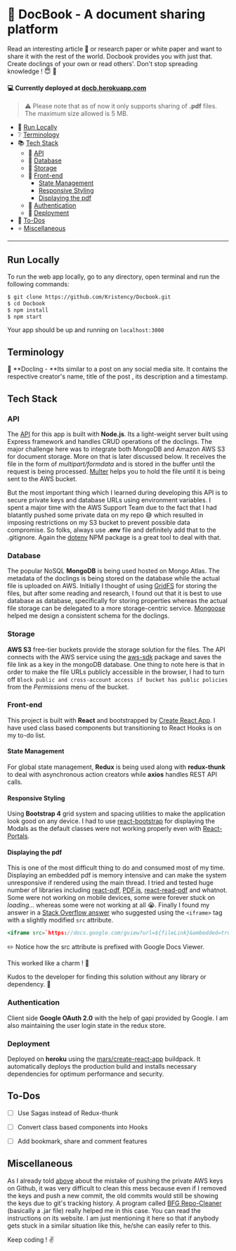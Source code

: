 # :notebook_with_decorative_cover: DocBook - A document sharing platform

Read an interesting article :page_with_curl: or research paper or white paper and want to share it with the rest of the world. Docbook provides you with just that. Create doclings of your own or read others'. Don't stop spreading knowledge ! :innocent: :metal:

#### :computer: Currently deployed at [docb.herokuapp.com](http://docb.herokuapp.com)​

> :warning: Please note that as of now it only supports sharing of **.pdf** files. The maximum size allowed is 5 MB.



* :monorail: [Run Locally](#user-content-run-locally)​
* :grey_question: [Terminology](#user-content-terminology)
* :books: [Tech Stack](#user-content-tech-stack)
  * :electric_plug: ​[API](#user-content-api)
  * :file_folder: [Database](#user-content-database)​
  * :floppy_disk: [Storage](#user-content-storage)
  * :nail_care: [Front-end](#user-content-front-end)​
    * [State Management](#user-content-state-management)
    * [Responsive Styling](#user-content-responsive-styling)
    * [Displaying the pdf](#user-content-displaying-the-pdf)
  * :key: ​[Authentication](#user-content-authentication)
  * :rocket: ​[Deployment](#user-content-deployment)
* :pencil: [To-Dos](#user-content-to-dos)​
* :star: [Miscellaneous](#user-content-miscellaneous)

---



## Run Locally

To run the web app locally, go to any directory, open terminal and run the following commands:

```bash
$ git clone https://github.com/Kristency/Docbook.git
$ cd Docbook
$ npm install
$ npm start
```

Your app should be up and running on `localhost:3000`



## Terminology

:round_pushpin: **Docling - **​Its similar to a post on any social media site. It contains the respective creator's name, title of the post , its description and a timestamp.



## Tech Stack

### API

The [API](https://github.com/Kristency/docbook-api) for this app is built with **Node.js**. Its a light-weight server built using Express framework and handles CRUD operations of the doclings. The major challenge here was to integrate both MongoDB and Amazon AWS S3 for document storage. More on that is later discussed below. It receives the file in the form of *multipart/formdata* and is stored in the buffer until the request is being processed. [Multer](https://www.npmjs.com/package/multer) helps you to hold the file until it is being sent to the AWS bucket.

But the most important thing which I learned during developing this API is to secure private keys and database URLs using environment variables. I spent a major time with the AWS Support Team due to the fact that I had blatantly pushed some private data on my repo :sweat_smile: which resulted in imposing restrictions on my S3 bucket to prevent possible data compromise. So folks, always use **.env** file and definitely add that to the .gitignore. Again the [dotenv](https://www.npmjs.com/package/dotenv) NPM package is a great tool to deal with that.



### Database

The popular NoSQL **MongoDB** is being used hosted on Mongo Atlas. The metadata of the doclings is being stored on the database while the actual file is uploaded on AWS. Initially I thought of using [GridFS](https://docs.mongodb.com/manual/core/gridfs/) for storing the files, but after some reading and research, I found out that it is best to use database as database, specifically for storing properties whereas the actual file storage can be delegated to a more storage-centric service. [Mongoose](https://mongoosejs.com/) helped me design a consistent schema for the doclings.



### Storage

**AWS S3** free-tier buckets provide the storage solution for the files. The API connects with the AWS service using the [aws-sdk](https://www.npmjs.com/package/aws-sdk) package and saves the file link as a key in the mongoDB database. One thing to note here is that in order to make the file URLs publicly accessible in the browser, I had to turn off `Block public and cross-account access if bucket has public policies` from the *Permissions* menu of the bucket.



### Front-end

This project is built with **React** and bootstrapped by [Create React App](https://github.com/facebook/create-react-app). I have used class based components but transitioning to React Hooks is on my to-do list.

#### State Management

For global state management, **Redux** is being used along with **redux-thunk** to deal with asynchronous action creators while **axios** handles REST API calls.

#### Responsive Styling

Using **Bootstrap 4** grid system and spacing utilities to make the application look good on any device. I had to use [react-bootstrap](https://react-bootstrap.github.io/) for displaying the Modals as the default classes were not working properly even with [React-Portals](https://reactjs.org/docs/portals.html).

#### Displaying the pdf

This is one of the most difficult thing to do and consumed most of my time. Displaying an embedded pdf is memory intensive and can make the system unresponsive if rendered using the main thread. I tried and tested huge number of libraries including [react-pdf](https://www.npmjs.com/package/react-pdf), [PDF.js](https://mozilla.github.io/pdf.js/), [react-read-pdf](https://www.npmjs.com/package/react-read-pdf) and whatnot. Some were not working on mobile devices, some were forever stuck on *loading...* whereas some were not working at all :sob:. Finally I found my answer in a [Stack Overflow answer](https://stackoverflow.com/a/38172763) who suggested using the `<iframe>` tag with a slightly modified `src` attribute.

```jsx
<iframe src=`https://docs.google.com/gview?url=${fileLink}&embedded=true` />
```

:pencil2: ​Notice how the src attribute is prefixed with Google Docs Viewer. 

This worked like a charm ! :tada:

Kudos to the developer for finding this solution without any library or dependency. :pray:



### Authentication

Client side **Google OAuth 2.0** with the help of gapi provided by Google. I am also maintaining the user login state in the redux store.



### Deployment

Deployed on **heroku** using the [mars/create-react-app](https://github.com/mars/create-react-app-buildpack) buildpack. It automatically deploys the production build and installs necessary dependencies for optimum performance and security.



## To-Dos

- [ ] Use Sagas instead of Redux-thunk
- [ ] Convert class based components into Hooks
- [ ] Add bookmark, share and comment features



## Miscellaneous

As I already told [above](user-content-api) about the mistake of pushing the private AWS keys on Github, it was very difficult to clean this mess because even if I removed the keys and push a new commit, the old commits would still be showing the keys due to git's tracking history. A program called [BFG Repo-Cleaner](https://rtyley.github.io/bfg-repo-cleaner/) (basically a .jar file) really helped me in this case. You can read the instructions on its website. I am just mentioning it here so that if anybody gets stuck in a similar situation like this, he/she can easily refer to this.



Keep coding ! :v: